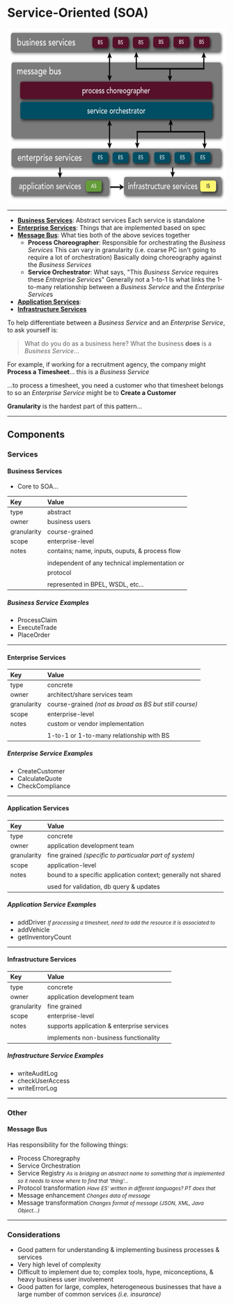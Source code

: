 # Service-Oriented (SOA)

<img src="../assets/service-oriented.PNG" alt="SOA" style="height: 400px"/>

***

+ [**Business Services**](#business-services): Abstract services
                         Each service is standalone
+ [**Enterprise Services**](#enterprise-services): Things that are implemented based on spec
+ [**Message Bus**](#message-bus): What ties both of the above sevices together
  - **Process Choreographer**: Responsible for orchestrating the *Business Services*
                               This can vary in granularity (i.e. coarse PC isn't going to require a lot of orchestration)
                               Basically doing choreography against the *Business Services*
  - **Service Orchestrator**: What says, "This *Business Service* requires these *Entreprise Service*s"
                              Generally not a 1-to-1
                              Is what links the 1-to-many relationship between a *Business Service* and the *Enterprise Service*s
+ [**Application Services**](#application-services):
+ [**Infrastructure Services**](#infrastructure-services)


To help differentiate between a *Business Service* and an *Enterprise Service*, to ask yourself is:
> What do you do as a business here? What the business **does** is a *Business Service*...

For example, if working for a recruitment agency, the company might **Process a Timesheet**... this is a *Business Service*

...to process a timesheet, you need a customer who that timesheet belongs to so an *Enterprise Service* might be to **Create a Customer**

**Granularity** is the hardest part of this pattern...

***

## Components

### Services

#### Business Services

+ Core to SOA...

| Key         | Value                                            |
|:------------|:-------------------------------------------------|
| type        | abstract										 |
| owner       | business users                                   |
| granularity | course-grained                                   |
| scope       | enterprise-level								 |
| notes       | contains; name, inputs, ouputs, & process flow   |
|             |                                                  |
|             | independent of any technical implementation or   |
|             | protocol                                         |
|             |                                                  |
|             | represented in BPEL, WSDL, etc...                |

##### Business Service Examples
+ ProcessClaim
+ ExecuteTrade
+ PlaceOrder

***

#### Enterprise Services

| Key         | Value                                            |
|:------------|:-------------------------------------------------|
| type        | concrete										 |
| owner       | architect/share services team                    |
| granularity | course-grained *(not as broad as BS but still course)* |
| scope       | enterprise-level								 |
| notes       | custom or vendor implementation                  |
|             |                                                  |
|             | 1-to-1 or 1-to-many relationship with BS         |

##### Enterprise Service Examples

+ CreateCustomer
+ CalculateQuote
+ CheckCompliance

***

#### Application Services

| Key         | Value                                            |
|:------------|:-------------------------------------------------|
| type        | concrete										 |
| owner       | application development team                     |
| granularity | fine grained *(specific to particualar part of system)* |
| scope       | application-level								 |
| notes       | bound to a specific application context; generally not shared                  |
|             |                                                  |
|             | used for validation, db query & updates          |

##### Application Service Examples

+ addDriver
  <small><i>If processing a timesheet, need to add the resource it is associated to</i></small>
+ addVehicle
+ getInventoryCount

***

#### Infrastructure Services

| Key         | Value                                      |
|:------------|:-------------------------------------------|
| type        | concrete								   |
| owner       | application development team               |
| granularity | fine grained                               |
| scope       | enterprise-level						   |
| notes       | supports application & enterprise services |
|             |                                            |
|             | implements non-business functionality      |

##### Infrastructure Service Examples

+ writeAuditLog
+ checkUserAccess
+ writeErrorLog

***

### Other

#### Message Bus

Has responsibility for the following things:<br>

- Process Choregraphy
- Service Orchestration
- Service Registry
  <small><i>As is bridging an abstract name to something that is implemented so it needs to know where to find that 'thing'...</i></small>
- Protocol transformation
  <small><i>Have ES' written in different languages? PT does that</i></small>
- Message enhancement
  <small><i>Changes data of message</i></small>
- Message transformation
  <small><i>Changes format of message (JSON, XML, Java Object...)</i></small>

***

### Considerations

+ Good pattern for understanding & implementing business processes & services
+ Very high level of complexity
+ Difficult to implement due to; complex tools, hype, miconceptions, & heavy business user involvement
+ Good patten for large, complex, heterogeneous businesses that have a large number of common services *(i.e. insurance)*

